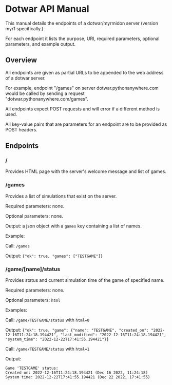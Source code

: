 # Dotwar API Manual
This manual details the endpoints of a dotwar/myrmidon server (version myr1 specifically.)

For each endpoint it lists the purpose, URI, required parameters, optional parameters, and example output.

## Overview
All endpoints are given as partial URLs to be appended to the web address of a dotwar server.

For example, endpoint "/games" on server dotwar.pythonanywhere.com would be called by sending a request "dotwar.pythonanywhere.com/games".

All endpoints expect POST requests and will error if a different method is used.

All key-value pairs that are parameters for an endpoint are to be provided as POST headers.

## Endpoints

### /
Provides HTML page with the server's welcome message and list of games.

### /games

Provides a list of simulations that exist on the server.

Required parameters: none.

Optional parameters: none.

Output: a json object with a `games` key containing a list of names.

Example:

Call: `/games`

Output: `{"ok": true, "games": ["TESTGAME"]}`

### /game/[name]/status
Provides status and current simulation time of the game of specified name.

Required parameters: none.

Optional parameters: `html`

Examples: 

Call: `/game/TESTGAME/status` with `html=0`

Output: `{"ok": true, "game": {"name": "TESTGAME", "created_on": "2022-12-16T11:24:18.194421", "last_modified": "2022-12-16T11:24:18.194421", "system_time": "2022-12-22T17:41:55.194421"}}`

Call: `/game/TESTGAME/status` with `html=1`

Output: 
```
Game 'TESTGAME' status:
Created on: 2022-12-16T11:24:18.194421 (Dec 16 2022, 11:24:18)
System time: 2022-12-22T17:41:55.194421 (Dec 22 2022, 17:41:55)
```
